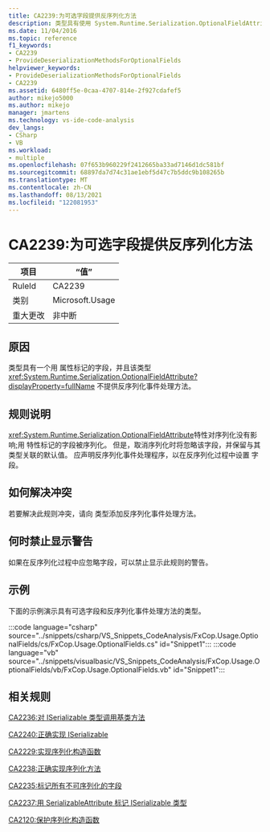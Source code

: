 ```yaml
---
title: CA2239:为可选字段提供反序列化方法
description: 类型具有使用 System.Runtime.Serialization.OptionalFieldAttribute 属性标记的字段，并且该类型不提供反序列化事件处理方法。
ms.date: 11/04/2016
ms.topic: reference
f1_keywords:
- CA2239
- ProvideDeserializationMethodsForOptionalFields
helpviewer_keywords:
- ProvideDeserializationMethodsForOptionalFields
- CA2239
ms.assetid: 6480ff5e-0caa-4707-814e-2f927cdafef5
author: mikejo5000
ms.author: mikejo
manager: jmartens
ms.technology: vs-ide-code-analysis
dev_langs:
- CSharp
- VB
ms.workload:
- multiple
ms.openlocfilehash: 07f653b960229f2412665ba33ad7146d1dc581bf
ms.sourcegitcommit: 68897da7d74c31ae1ebf5d47c7b5ddc9b108265b
ms.translationtype: MT
ms.contentlocale: zh-CN
ms.lasthandoff: 08/13/2021
ms.locfileid: "122081953"
---
```

# <a name="ca2239-provide-deserialization-methods-for-optional-fields"></a>CA2239:为可选字段提供反序列化方法

|项目|“值”|
|-|-|
|RuleId|CA2239|
|类别|Microsoft.Usage|
|重大更改|非中断|

## <a name="cause"></a>原因
类型具有一个用 属性标记的字段，并且该类型 <xref:System.Runtime.Serialization.OptionalFieldAttribute?displayProperty=fullName> 不提供反序列化事件处理方法。

## <a name="rule-description"></a>规则说明
<xref:System.Runtime.Serialization.OptionalFieldAttribute>特性对序列化没有影响;用 特性标记的字段被序列化。 但是，取消序列化时将忽略该字段，并保留与其类型关联的默认值。 应声明反序列化事件处理程序，以在反序列化过程中设置 字段。

## <a name="how-to-fix-violations"></a>如何解决冲突
若要解决此规则冲突，请向 类型添加反序列化事件处理方法。

## <a name="when-to-suppress-warnings"></a>何时禁止显示警告
如果在反序列化过程中应忽略字段，可以禁止显示此规则的警告。

## <a name="example"></a>示例
下面的示例演示具有可选字段和反序列化事件处理方法的类型。

:::code language="csharp" source="../snippets/csharp/VS_Snippets_CodeAnalysis/FxCop.Usage.OptionalFields/cs/FxCop.Usage.OptionalFields.cs" id="Snippet1":::
:::code language="vb" source="../snippets/visualbasic/VS_Snippets_CodeAnalysis/FxCop.Usage.OptionalFields/vb/FxCop.Usage.OptionalFields.vb" id="Snippet1":::

## <a name="related-rules"></a>相关规则
[CA2236:对 ISerializable 类型调用基类方法](../code-quality/ca2236.md)

[CA2240:正确实现 ISerializable](../code-quality/ca2240.md)

[CA2229:实现序列化构造函数](/dotnet/fundamentals/code-analysis/quality-rules/ca2229)

[CA2238:正确实现序列化方法](../code-quality/ca2238.md)

[CA2235:标记所有不可序列化的字段](/dotnet/fundamentals/code-analysis/quality-rules/ca2235)

[CA2237:用 SerializableAttribute 标记 ISerializable 类型](/dotnet/fundamentals/code-analysis/quality-rules/ca2237)

[CA2120:保护序列化构造函数](../code-quality/ca2120.md)
